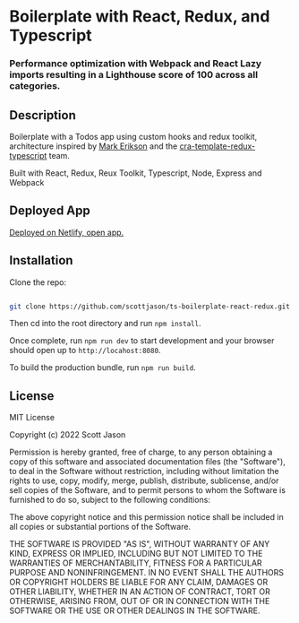 # Boilerplate with React, Redux, and Typescript

### Performance optimization with Webpack and React Lazy imports resulting in a Lighthouse score of 100 across all categories.

## Description

Boilerplate with a Todos app using custom hooks and redux toolkit, architecture inspired by [Mark Erikson](https://github.com/markerikson) and the [cra-template-redux-typescript](https://github.com/reduxjs/cra-template-redux-typescript) team.

Built with React, Redux, Reux Toolkit, Typescript, Node, Express and Webpack

## Deployed App

[Deployed on Netlify, open app.](https://ts-boilerplate-react-redux.netlify.app/)

## Installation

Clone the repo:

```bash

git clone https://github.com/scottjason/ts-boilerplate-react-redux.git

```

Then cd into the root directory and run `npm install`.

Once complete, run `npm run dev` to start development and your browser should open up to `http://locahost:8080`.

To build the production bundle, run `npm run build`.

## License

MIT License

Copyright (c) 2022 Scott Jason

Permission is hereby granted, free of charge, to any person obtaining a copy
of this software and associated documentation files (the "Software"), to deal
in the Software without restriction, including without limitation the rights
to use, copy, modify, merge, publish, distribute, sublicense, and/or sell
copies of the Software, and to permit persons to whom the Software is
furnished to do so, subject to the following conditions:

The above copyright notice and this permission notice shall be included in all
copies or substantial portions of the Software.

THE SOFTWARE IS PROVIDED "AS IS", WITHOUT WARRANTY OF ANY KIND, EXPRESS OR
IMPLIED, INCLUDING BUT NOT LIMITED TO THE WARRANTIES OF MERCHANTABILITY,
FITNESS FOR A PARTICULAR PURPOSE AND NONINFRINGEMENT. IN NO EVENT SHALL THE
AUTHORS OR COPYRIGHT HOLDERS BE LIABLE FOR ANY CLAIM, DAMAGES OR OTHER
LIABILITY, WHETHER IN AN ACTION OF CONTRACT, TORT OR OTHERWISE, ARISING FROM,
OUT OF OR IN CONNECTION WITH THE SOFTWARE OR THE USE OR OTHER DEALINGS IN THE
SOFTWARE.
